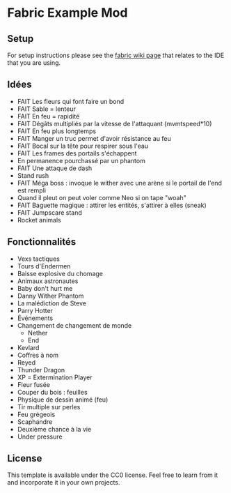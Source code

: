 # Fabric Example Mod

## Setup

For setup instructions please see the [fabric wiki page](https://fabricmc.net/wiki/tutorial:setup) that relates to the IDE that you are using.

## Idées

* FAIT Les fleurs qui font faire un bond
* FAIT Sable = lenteur
* FAIT En feu = rapidité
* FAIT Dégâts multipliés par la vitesse de l'attaquant (mvmtspeed*10)
* FAIT En feu plus longtemps
* FAIT Manger un truc permet d'avoir résistance au feu
* FAIT Bocal sur la tête pour respirer sous l'eau
* FAIT Les frames des portails s'échappent
* En permanence pourchassé par un phantom
* FAIT Une attaque de dash
* Stand rush
* FAIT Méga boss : invoque le wither avec une arène si le portail de l'end est rempli
* Quand il pleut on peut voler comme Neo si on tape "woah"
* FAIT Baguette magique : attirer les entités, s'attirer à elles (sneak)
* FAIT Jumpscare stand
* Rocket animals

## Fonctionnalités

* Vexs tactiques
* Tours d'Endermen
* Baisse explosive du chomage
* Animaux astronautes
* Baby don't hurt me
* Danny Wither Phantom
* La malédiction de Steve
* Parry Hotter
* Événements
* Changement de changement de monde
  * Nether
  * End
* Kevlard
* Coffres à nom
* Reyed
* Thunder Dragon
* XP = Extermination Player
* Fleur fusée
* Couper du bois : feuilles
* Physique de dessin animé (feu)
* Tir multiple sur perles
* Feu grégeois
* Scaphandre
* Deuxième chance à la vie
* Under pressure

## License

This template is available under the CC0 license. Feel free to learn from it and incorporate it in your own projects.
